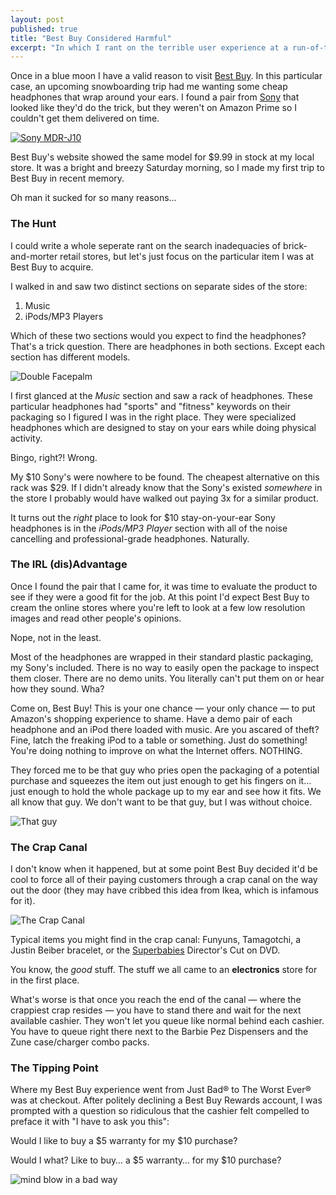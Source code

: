 ```yaml
---
layout: post
published: true
title: "Best Buy Considered Harmful"
excerpt: "In which I rant on the terrible user experience at a run-of-the-mill Best Buy retail store."
---
```


Once in a blue moon I have a valid reason to visit [Best Buy][best-buy]. In this particular case, an upcoming snowboarding trip had me wanting some cheap headphones that wrap around your ears. I found a pair from [Sony][sony-headphones] that looked like they'd do the trick, but they weren't on Amazon Prime so I couldn't get them delivered on time.

[![Sony MDR-J10][sony-headphones-pic]][sony-headphones]

Best Buy's website showed the same model for $9.99 in stock at my local store. It was a bright and breezy Saturday morning, so I made my first trip to Best Buy in recent memory.

Oh man it sucked for so many reasons…

### The Hunt

I could write a whole seperate rant on the search inadequacies of brick-and-morter retail stores, but let's just focus on the particular item I was at Best Buy to acquire.

I walked in and saw two distinct sections on separate sides of the store:

1. Music
2. iPods/MP3 Players

Which of these two sections would you expect to find the headphones? That's a trick question. There are headphones in both sections. Except each section has different models.

![Double Facepalm][double-facepalm]

I first glanced at the *Music* section and saw a rack of headphones. These particular headphones had "sports" and "fitness" keywords on their packaging so I figured I was in the right place. They were specialized headphones which are designed to stay on your ears while doing physical activity.

Bingo, right?! Wrong.

My $10 Sony's were nowhere to be found. The cheapest alternative on this rack was $29. If I didn't already know that the Sony's existed *somewhere* in the store I probably would have walked out paying 3x for a similar product.

It turns out the *right* place to look for $10 stay-on-your-ear Sony headphones is in the *iPods/MP3 Player* section with all of the noise cancelling and professional-grade headphones. Naturally.

### The IRL (dis)Advantage

Once I found the pair that I came for, it was time to evaluate the product to see if they were a good fit for the job. At this point I'd expect Best Buy to cream the online stores where you're left to look at a few low resolution images and read other people's opinions.

Nope, not in the least.

Most of the headphones are wrapped in their standard plastic packaging, my Sony's included. There is no way to easily open the package to inspect them closer. There are no demo units. You literally can't put them on or hear how they sound. Wha?

Come on, Best Buy! This is your one chance &mdash; your only chance &mdash; to put Amazon's shopping experience to shame. Have a demo pair of each headphone and an iPod there loaded with music. Are you ascared of theft? Fine, latch the freaking iPod to a table or something. Just do something! You're doing nothing to improve on what the Internet offers. NOTHING.

They forced me to be that guy who pries open the packaging of a potential purchase and squeezes the item out just enough to get his fingers on it… just enough to hold the whole package up to my ear and see how it fits. We all know that guy. We don't want to be that guy, but I was without choice.

![That guy][that-guy]


### The Crap Canal

I don't know when it happened, but at some point Best Buy decided it'd be cool to force all of their paying customers through a crap canal on the way out the door (they may have cribbed this idea from Ikea, which is infamous for it).

![The Crap Canal][crap-canal]

Typical items you might find in the crap canal: Funyuns, Tamagotchi, a Justin Beiber bracelet, or the [Superbabies][superbabies] Director's Cut on DVD.

You know, the *good* stuff. The stuff we all came to an **electronics** store for in the first place.

What's worse is that once you reach the end of the canal &mdash; where the crappiest crap resides &mdash; you have to stand there and wait for the next available cashier. They won't let you queue like normal behind each cashier. You have to queue right there next to the Barbie Pez Dispensers and the Zune case/charger combo packs.

### The Tipping Point

Where my Best Buy experience went from Just Bad&reg; to The Worst Ever&reg; was at checkout. After politely declining a Best Buy Rewards account, I was prompted with a question so ridiculous that the cashier felt compelled to preface it with "I have to ask you this":

Would I like to buy a $5 warranty for my $10 purchase?

Would I what? Like to buy… a $5 warranty… for my $10 purchase?

![mind blow in a bad way][mind-blown]

[best-buy]:http://www.bestbuy.com/
[sony-headphones]:http://www.amazon.com/Sony-MDR-J10-Headphones-Non-Slip-Design/dp/B000092YR6/ref=sr_1_1?s=electronics&ie=UTF8&qid=1330799507&sr=1-1
[sony-headphones-pic]:http://jerodsanto.net/drop/sony-clip-on-ears-20120304-080505.png
[double-facepalm]:http://jerodsanto.net/drop/double-facepalm-20120303-144151.png
[that-guy]:http://jerodsanto.net/drop/thatguy-20120303-144346.png
[crap-canal]:http://jerodsanto.net/drop/crap-canal-20120304-085210.png
[superbabies]:http://www.imdb.com/title/tt0270846/
[mind-blown]:http://jerodsanto.net/drop/mindblown.gif
